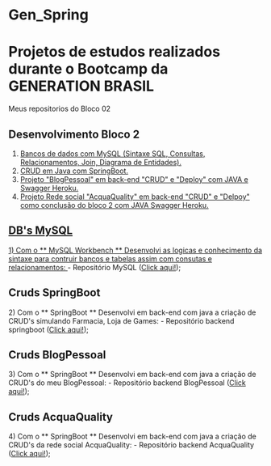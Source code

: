 # Gen_Spring

# Projetos de estudos realizados durante o Bootcamp da GENERATION BRASIL
 Meus repositorios do Bloco 02

## Desenvolvimento Bloco 2

1. <a href="#sql">Bancos de dados com MySQL (Sintaxe SQL, Consultas, Relacionamentos, Join, Diagrama de Entidades).
2. <a href="#crd">CRUD em Java com SpringBoot.
3. <a href="#pbp">Projeto "BlogPessoal" em back-end "CRUD" e "Deploy" com JAVA e Swagger Heroku.
3. <a href="#paq">Projeto Rede social "AcquaQuality" em back-end "CRUD" e "Delpoy" como conclusão do bloco 2 com JAVA Swagger Heroku.
  
  <h2 id="sql">DB's MySQL</h2>
  1) Com o ** MySQL Workbench ** Desenvolvi as logicas e conhecimento da sintaxe para contruir bancos e tabelas assim com consutas e relacionamentos:
  </a> - Repositório MySQL (<a href="https://github.com/LucasOii/Generation-Bloco-1/tree/main/Portugol">Click aqui!</a>);

  <h2 id="crd">Cruds SpringBoot</h2>
  2) Com o ** SpringBoot ** Desenvolvi em back-end com java a criação de CRUD's simulando Farmacia, Loja de Games:
  </a> - Repositório backend springboot (<a href="https://github.com/LucasOii/Generation-Bloco-1/tree/main/java">Click aqui!</a>);
  
  <h2 id="crd">Cruds BlogPessoal</h2>
  3) Com o ** SpringBoot ** Desenvolvi em back-end com java a criação de CRUD's do meu BlogPessoal:
  </a> - Repositório backend BlogPessoal (<a href="https://github.com/LucasOii/Generation-Bloco-1/tree/main/java">Click aqui!</a>);

  <h2 id="crd">Cruds AcquaQuality</h2>
  4) Com o ** SpringBoot ** Desenvolvi em back-end com java a criação de CRUD's da rede social AcquaQuality:
  </a> - Repositório backend AcquaQuality (<a href="https://github.com/LucasOii/Generation-Bloco-1/tree/main/java">Click aqui!</a>);
  
